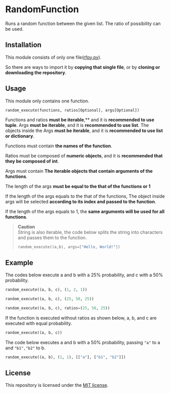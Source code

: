 # RandomFunction
Runs a random function between the given list. The ratio of possibility can be used.

## Installation
This module consists of only one file([rfpy.py](https://github.com/jym0404/RandomFunction/blob/main/rfpy.py)).

So there are ways to import it by **copying that single file**, or by **cloning or downloading the repository**.

## Usage
This module only contains one function.

    random_execute(functions, ratios[Optional], args[Optional])

Functions and ratios **must be iterable**,** and it is **recommended to use tuple**.
Args **must be iterable**, and it is **recommended to use list**.
The objects inside the Args **must be iterable**, and it is **recommended to use list or dictionary**.

Functions must contain **the names of the function**.

Ratios must be composed of **numeric objects**, and it is **recommended that they be composed of int**.

Args must contain **The iterable objects that contain arguments of the functions**.

The length of the args **must be equal to the that of the functions or 1**

If the length of the args equals to the that of the functions, The object inside args will be selected **according to its index and passed to the function**.

If the length of the args equals to 1, the **same arguments will be used for all functions**.

>**Caution**<br>
>String is also iterable, the code below splits the string into characters and passes them to the function.
>```python
>random_execute((a,b), args=["Hello, World!"])
>```

## Example

The codes below execute a and b with a 25% probability, and c with a 50% probability.
```python
random_execute((a, b, c), (1, 2, 1))

random_execute((a, b, c), (25, 50, 25))

random_execute((a, b, c), ratios=(25, 50, 25))
```
If the function is executed without ratios as shown below, a, b, and c are executed with equal probability.
```python
random_execute((a, b, c))
```
The code below executes a and b with a 50% probability, passing `"a"` to a and `"b1","b2"` to b.
```python
random_execute((a, b), (1, 1), [["a"], ["b1", "b2"]])
```
## License
This repository is licensed under the [MIT license](https://github.com/jym0404/RandomFunction/blob/main/LICENSE).